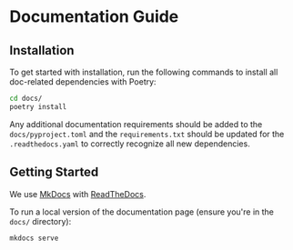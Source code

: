 # Documentation Guide

## Installation

To get started with installation, run the following commands to install all doc-related dependencies with Poetry:

```sh
cd docs/
poetry install
```

Any additional documentation requirements should be added to the `docs/pyproject.toml` and the `requirements.txt` should be updated for the `.readthedocs.yaml` to correctly recognize all new dependencies.

## Getting Started

We use [MkDocs](https://www.mkdocs.org/) with [ReadTheDocs](https://about.readthedocs.com/?ref=readthedocs.com).

To run a local version of the documentation page (ensure you're in the `docs/` directory):

```sh
mkdocs serve
```
